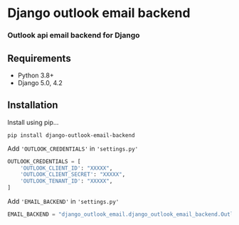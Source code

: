 # Django outlook email backend
### Outlook api email backend for Django

## Requirements
- Python 3.8+
- Django 5.0, 4.2

## Installation
Install using pip...
```commandline
pip install django-outlook-email-backend
```
Add  `'OUTLOOK_CREDENTIALS'` in `'settings.py'`  
```python
OUTLOOK_CREDENTIALS = [
    'OUTLOOK_CLIENT_ID': "XXXXX",
    'OUTLOOK_CLIENT_SECRET': "XXXXX",
    'OUTLOOK_TENANT_ID': "XXXXX",
]
```

Add  `'EMAIL_BACKEND'` in `'settings.py'`  

```python
EMAIL_BACKEND = "django_outlook_email.django_outlook_email_backend.OutlookEmailBackend"
``` 